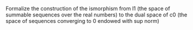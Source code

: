 Formalize the construction of the ismorphism from l1 (the space of summable sequences over the real numbers) to the dual space of c0 (the space of sequences converging to 0 endowed with sup norm)
